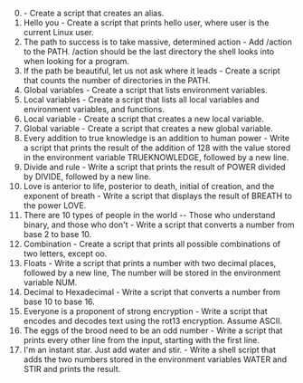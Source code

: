 0. <o> - Create a script that creates an alias.
1. Hello you - Create a script that prints hello user, where user is the current Linux user.
2. The path to success is to take massive, determined action - Add /action to the PATH. /action should be the last directory the shell looks into when looking for a program.
3. If the path be beautiful, let us not ask where it leads - Create a script that counts the number of directories in the PATH.
4. Global variables - Create a script that lists environment variables.
5. Local variables - Create a script that lists all local variables and environment variables, and functions.
6. Local variable - Create a script that creates a new local variable.
7. Global variable - Create a script that creates a new global variable.
8. Every addition to true knowledge is an addition to human power - Write a script that prints the result of the addition of 128 with the value stored in the environment variable TRUEKNOWLEDGE, followed by a new line.
9. Divide and rule - Write a script that prints the result of POWER divided by DIVIDE, followed by a new line.
10. Love is anterior to life, posterior to death, initial of creation, and the exponent of breath - Write a script that displays the result of BREATH to the power LOVE.
11. There are 10 types of people in the world -- Those who understand binary, and those who don't - Write a script that converts a number from base 2 to base 10.
12. Combination - Create a script that prints all possible combinations of two letters, except oo.
13. Floats - Write a script that prints a number with two decimal places, followed by a new line, The number will be stored in the environment variable NUM.
14. Decimal to Hexadecimal - Write a script that converts a number from base 10 to base 16.
15. Everyone is a proponent of strong encryption - Write a script that encodes and decodes text using the rot13 encryption. Assume ASCII.
16. The eggs of the brood need to be an odd number - Write a script that prints every other line from the input, starting with the first line.
17. I'm an instant star. Just add water and stir. - Write a shell script that adds the two numbers stored in the environment variables WATER and STIR and prints the result.
